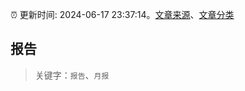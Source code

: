 :alarm_clock: 更新时间: 2024-06-17 23:37:14。[文章来源](/README.md)、[文章分类](/TAGS.md)

## 报告


> 关键字：`报告`、`月报`



